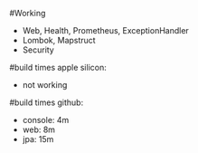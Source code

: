 #Working
- Web, Health, Prometheus, ExceptionHandler
- Lombok, Mapstruct
- Security

#build times apple silicon:
- not working

#build times github:
- console: 4m
- web: 8m
- jpa: 15m